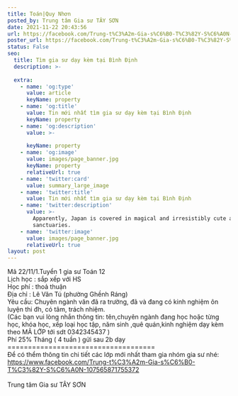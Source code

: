 ```yaml
---
title: Toán|Quy Nhơn
posted_by: Trung tâm Gia sư TÂY SƠN
date: 2021-11-22 20:43:56
url: https://facebook.com/Trung-t%C3%A2m-Gia-s%C6%B0-T%C3%82Y-S%C6%A0N-107565871755372/posts/107593041752655
poster_url: https://facebook.com/Trung-t%C3%A2m-Gia-s%C6%B0-T%C3%82Y-S%C6%A0N-107565871755372
status: False
seo:
  title: Tìm gia sư dạy kèm tại Bình Định
  description: >-
    
  extra:
    - name: 'og:type'
      value: article
      keyName: property
    - name: 'og:title'
      value: Tin mới nhất tìm gia sư dạy kèm tại Bình Định
      keyName: property
    - name: 'og:description'
      value: >-
        
      keyName: property
    - name: 'og:image'
      value: images/page_banner.jpg
      keyName: property
      relativeUrl: true
    - name: 'twitter:card'
      value: summary_large_image
    - name: 'twitter:title'
      value: Tin mới nhất tìm gia sư dạy kèm tại Bình Định
    - name: 'twitter:description'
      value: >-
        Apparently, Japan is covered in magical and irresistibly cute animal
        sanctuaries.
    - name: 'twitter:image'
      value: images/page_banner.jpg
      relativeUrl: true
layout: post
---
```

Mã 22/11/1.Tuyển 1 gia sư Toán 12<br>Lịch học : sắp xếp với HS<br>Học phí : thoả thuận<br>Địa chỉ : Lê Văn Tú (phường Ghềnh Ráng)<br>Yêu cầu: Chuyên ngành văn đã ra trường, đã và đang có kinh nghiệm ôn luyện thi đh, có tâm, trách nhiệm.<br>(Các bạn vui lòng nhắn thông tin: tên,chuyên ngành đang học hoặc từng học, khóa học, xếp loại học tập, năm sinh ,quê quán,kinh nghiệm dạy kèm theo MÃ LỚP tới sdt 0342345437 )<br>Phí 25% Tháng ( 4 tuần ) gửi sau 2b dạy<br>====================================<br>Để có thểm thông tin chi tiết các lớp mới nhất tham gia nhóm gia sư nhé: https://www.facebook.com/Trung-t%C3%A2m-Gia-s%C6%B0-T%C3%82Y-S%C6%A0N-107565871755372<br><br>Trung tâm Gia sư TÂY SƠN
